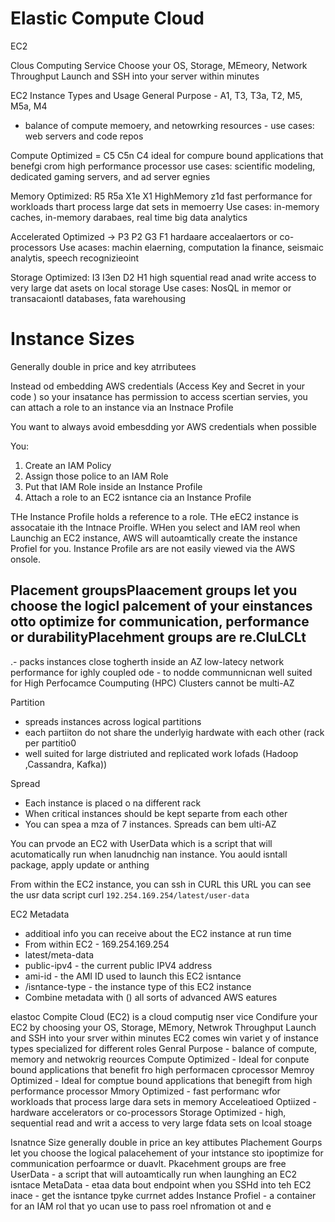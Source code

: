 # Elastic Compute Cloud
EC2

Clous Computing Service
Choose your OS, Storage, MEmeory, Network Throughput
Launch and SSH into your server within minutes

EC2 Instance Types and Usage
General Purpose - A1, T3, T3a, T2, M5, M5a, M4
- balance of compute memoery, and netowrking resources - use cases: web servers and code repos

Compute Optimized = C5 C5n C4
ideal for compure bound applications that benefgi crom high performance processor
use cases: scientific modeling, dedicated gaming servers, and ad server egnies

Memory Optimized: R5 R5a X1e X1 HighMemory z1d
fast performance for workloads thart process large dat sets in memoerry
Use cases: in-memory caches, in-memory darabaes, real time big data analytics

Accelerated Optimized -> P3 P2 G3 F1
hardaare accealaertors or co-processors
Use acases: machin elaerning, computation la finance, seismaic analytis, speech recognizieoint

Storage Optimized: I3 I3en D2 H1
high squential read anad write access to very large dat asets on local storage
Use cases: NosQL in memor  or transacaiontl databases, fata warehousing

# Instance Sizes
Generally double in price and key atrributees


Instead od embedding AWS credentials (Access Key and Secret in your code ) so your insatance has permission to access scertian servies, you can attach a role to an instance via an Instnace Profile

You want to always avoid embesdding yor AWS credentials when possible

You:
1. Create an IAM Policy
2. Assign those police to an IAM Role
3. Put that IAM Role inside an Instance Profile
4. Attach a role to an EC2 isntance cia an Instance Profile

THe Instance Profile holds a reference to a role. THe eEC2 instance is assocataie ith the Intnace Proifle. WHen you select and IAM reol when Launchig an EC2 instance, AWS will autoamtically create the instance Profiel for you. Instance Profile ars are not easily viewed via the AWS onsole.

## Placement groupsPlaacement groups let you choose the logicl palcement of your einstances otto optimize for communication, performance or durabilityPlacehment groups are re.CluLCLt

.-
 packs instances close togherth inside an AZ
 low-latecy network performance for ighly coupled ode - to nodde communnicnan
 well suited for High Perfocamce Coumputing (HPC)
 Clusters cannot be multi-AZ

 Partition
 - spreads instances across logical partitions
 - each partiiton do not share the underlyig hardwate with each other (rack per partitio0
 - well suited for large distriuted and replicated work lofads (Hadoop ,Cassandra, Kafka))

Spread
- Each instance is placed o na different rack
- When critical instances should be kept separte from each other
- You can spea a mza of 7 instances. Spreads can bem ulti-AZ

You can prvode an EC2 with UserData which is a script that will acutomatically run when lanudnchig nan instance. You aould isntall package, apply update or anthing

From within the EC2 instance, you can ssh in CURL this URL you can see the usr data script
curl `192.254.169.254/latest/user-data`

EC2 Metadata
- additioal info you can receive about the EC2 instance at run time
- From within EC2 - 169.254.169.254
- latest/meta-data
- public-ipv4 - the current public IPV4 address
- ami-id  - the AMI ID used to launch this EC2 isntance
- /isntance-type - the instance type of this EC2 instance
- Combine metadata with () all sorts of advanced AWS eatures


elastoc Compite Cloud (EC2) is a cloud computig nser vice
Condifure your EC2 by choosing your OS, Storage, MEmory, Netwrok Throughput
Launch and SSH into your srver within minutes
EC2 comes win variet y of instance types specialized for different roles
    Genral Purpose - balance of compute, memory and netwokrig reources
    Compute Optimized - Ideal for conpute bound applications that benefit fro high performacen cprocessor
    Memroy Optimized - Ideal for comptue bound applications that benegift from high performance processor
    Mmory Optimized - fast performanc wfor workloads that process large dara sets in memory
    Acceleatioed Optiized - hardware accelerators or co-processors
    Storage Optimized - high, sequential read and writ a access to very large fdata sets on lcoal stoage

Isnatnce Size generally double in price an key attibutes
Plachement Gourps let you choose the logical palacehement of your intstance sto ipoptimize for communication perfoarmce or duavlt. Pkacehment groups are free
UserData - a script that will autoamtically run when launghing an EC2 isntace
MetaData - etaa data bout endpoint when you SSHd into teh EC2 inace - get the isntance tpyke currnet addes
Instance Profiel - a container for an IAM rol that yo ucan use to pass roel nfromation ot and e
